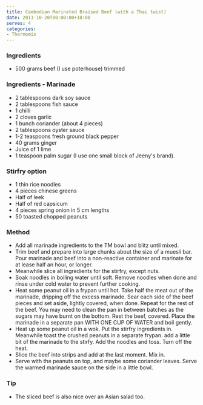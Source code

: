 ```yaml
---
title: Cambodian Marinated Braised Beef (with a Thai twist)
date: 2013-10-20T00:00:00+10:00
serves: 4
categories:
- Thermomix
---
```










### Ingredients

* 500 grams beef (I use poterhouse) trimmed

### Ingredients - Marinade

* 2 tablespoons dark soy sauce
* 2 tablespoons fish sauce
* 1 chilli
* 2 cloves garlic
* 1 bunch coriander (about 4 pieces)
* 2 tablespoons oyster sauce
* 1-2 teaspoons fresh ground black pepper
* 40 grams ginger
* Juice of 1 lime
* 1 teaspoon palm sugar (I use one small block of Jeeny's brand).

### Stirfry option

* 1 thin rice noodles
* 4 pieces chinese greens
* Half of leek
* Half of red capsicum
* 4 pieces spring onion in 5 cm lengths
* 50 toasted chopped peanuts

### Method

* Add all marinade ingredients to the TM bowl and blitz until mixed. 
* Trim beef and prepare into large chunks about the size of a muesli bar. Pour marinade and beef into a non-reactive container and marinate for at lease half an hour, or longer. 
* Meanwhile slice all ingredients for the stirfry, except nuts. 
* Soak noodles in boiling water until soft. Remove noodles when done and rinse under cold water to prevent further cooking. 
* Heat some peanut oil in a frypan until hot. Take half the meat out of the marinade, dripping off the excess marinade. Sear each side of the beef pieces and set aside, lightly covered, when done. Repeat for the rest of the beef. You may need to clean the pan in between batches as the sugars may have burnt on the bottom. Rest the beef, covered. Place the marinade in a separate pan WITH ONE CUP OF WATER and boil gently.
* Heat up some peanut oil in a wok. Put the stirfry ingredients in. Meanwhile toast the crushed peanuts in a separate frypan. add a little bit of the marinade to the stirfy. Add the noodles and toss. Turn off the heat.
* Slice the beef into strips and add at the last moment. Mix in.
* Serve with the peanuts on top, and maybe some coriander leaves.  Serve the warmed marinade sauce on the side in a little bowl.

### Tip

* The sliced beef is also nice over an Asian salad too.
